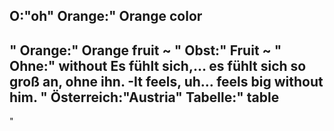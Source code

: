 O:"oh"
Orange:"
Orange color
-
"
Orange:"
Orange fruit
~
"
Obst:"
Fruit
~
"
Ohne:"
without
Es fühlt sich,... es fühlt sich so groß an, ohne ihn. -It feels, uh... feels big without him.
"
Österreich:"Austria"
Tabelle:"
table
-
"
